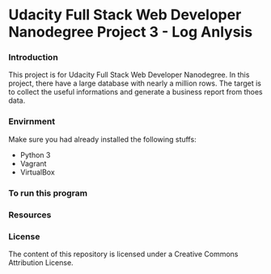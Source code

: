 # Udacity Full Stack Web Developer Nanodegree Project 3 - Log Anlysis

### Introduction
This project is for Udacity Full Stack Web Developer Nanodegree. In this project, there have a large database with nearly a million rows. The target is to collect the useful informations and generate a business report from thoes data.


### Envirnment
Make sure you had already installed the following stuffs:
- Python 3
- Vagrant
- VirtualBox

### To run this program

### Resources

### License
The content of this repository is licensed under a Creative Commons Attribution License.
